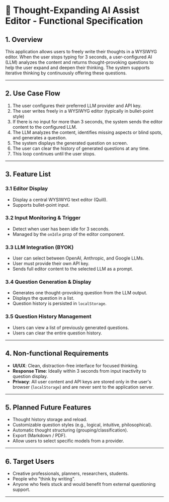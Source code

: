 # 🧠 Thought-Expanding AI Assist Editor - Functional Specification

## 1. Overview

This application allows users to freely write their thoughts in a WYSIWYG editor.
When the user stops typing for 3 seconds, a user-configured AI (LLM) analyzes the content and returns
thought-provoking questions to help the user expand and deepen their thinking.
The system supports iterative thinking by continuously offering these questions.

---

## 2. Use Case Flow

1. The user configures their preferred LLM provider and API key.
2. The user writes freely in a WYSIWYG editor (typically in bullet-point style)
3. If there is no input for more than 3 seconds, the system sends the editor content to the configured LLM.
4. The LLM analyzes the content, identifies missing aspects or blind spots, and generates a question.
5. The system displays the generated question on screen.
6. The user can clear the history of generated questions at any time.
7. This loop continues until the user stops.

---

## 3. Feature List

### 3.1 Editor Display
- Display a central WYSIWYG text editor (Quill).
- Supports bullet-point input.

### 3.2 Input Monitoring & Trigger
- Detect when user has been idle for 3 seconds.
- Managed by the `onIdle` prop of the editor component.

### 3.3 LLM Integration (BYOK)
- User can select between OpenAI, Anthropic, and Google LLMs.
- User must provide their own API key.
- Sends full editor content to the selected LLM as a prompt.

### 3.4 Question Generation & Display
- Generates one thought-provoking question from the LLM output.
- Displays the question in a list.
- Question history is persisted in `localStorage`.

### 3.5 Question History Management
- Users can view a list of previously generated questions.
- Users can clear the entire question history.

---

## 4. Non-functional Requirements

- **UI/UX**: Clean, distraction-free interface for focused thinking.
- **Response Time**: Ideally within 3 seconds from input inactivity to question display.
- **Privacy**: All user content and API keys are stored only in the user's browser (`localStorage`) and are never sent to the application server.

---

## 5. Planned Future Features

- Thought history storage and reload.
- Customizable question styles (e.g., logical, intuitive, philosophical).
- Automatic thought structuring (grouping/classification).
- Export (Markdown / PDF).
- Allow users to select specific models from a provider.

---

## 6. Target Users

- Creative professionals, planners, researchers, students.
- People who "think by writing".
- Anyone who feels stuck and would benefit from external questioning support.

---
